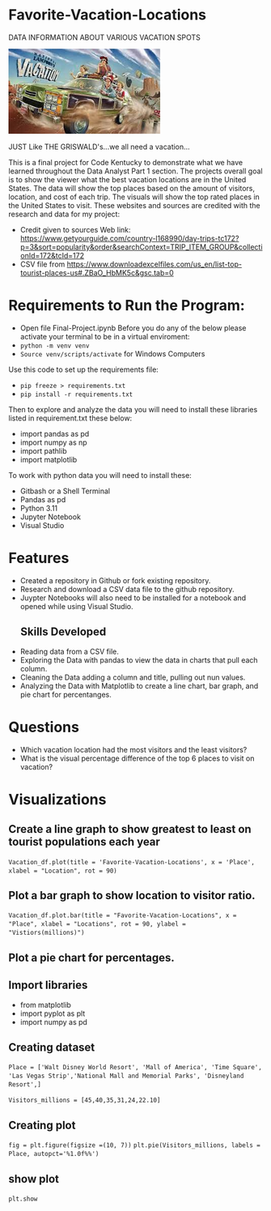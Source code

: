 # Favorite-Vacation-Locations
DATA INFORMATION ABOUT VARIOUS VACATION SPOTS

![Screenshot](IMG_15.png)

JUST Like THE GRISWALD's...we all need a vacation...

This is a final project for Code Kentucky to demonstrate what we have learned throughout the Data Analyst Part 1 section. The projects overall goal is to show the viewer what the best vacation locations are in the United States. The data will show the top places based on the amount of visitors, location, and cost of each trip. The visuals will show the top rated places in the United States to visit. 
These websites and sources are credited with the research and data for my project: 
* Credit given to sources Web link: https://www.getyourguide.com/country-l168990/day-trips-tc172?p=3&sort=popularity&order&searchContext=TRIP_ITEM_GROUP&collectionId=172&tcId=172
* CSV file from https://www.downloadexcelfiles.com/us_en/list-top-tourist-places-us#.ZBaO_HbMK5c&gsc.tab=0

# Requirements to Run the Program:
* Open file Final-Project.ipynb
Before you do any of the below please activate your terminal to be in a virtual enviroment:
 * `python -m venv venv`
 * `Source venv/scripts/activate` for Windows Computers

Use this code to  set up the requirements file:
* `pip freeze > requirements.txt`
* `pip install -r requirements.txt`

Then to explore and analyze the data you will need to install these libraries listed in requirement.txt these below:
* import pandas as pd 
* import numpy as np
* import pathlib  
* import matplotlib 

To work with python data you will need to install these: 
* Gitbash or a Shell Terminal
* Pandas as pd
* Python 3.11 
* Jupyter Notebook 
* Visual Studio 

# Features
* Created a repository in Github or fork existing repository.
* Research and download a CSV data file to the github repository.
* Juypter Notebooks will also need to be installed for a notebook and opened while using Visual Studio.
  ## Skills Developed
* Reading data from a CSV file.
* Exploring the Data with pandas to view the data in charts that pull each column.
* Cleaning the Data adding a column and title, pulling out nun values.  
* Analyzing the Data with Matplotlib to create a line chart, bar graph, and pie chart for percentanges. 


# Questions 

* Which vacation location had the most visitors and the least visitors?
* What is the visual percentage difference of the top 6 places to visit on vacation?
# Visualizations 
## Create a line graph to show greatest to least on tourist populations each year
`Vacation_df.plot(title = 'Favorite-Vacation-Locations', x = 'Place', xlabel = "Location", rot = 90)`
## Plot a bar graph to show location to visitor ratio.
`Vacation_df.plot.bar(title = "Favorite-Vacation-Locations", x = "Place", xlabel = "Locations", rot = 90, ylabel = "Vistiors(millions)")`

## Plot a pie chart for percentages. 
## Import libraries
* from matplotlib 
* import pyplot as plt
* import numpy as pd

## Creating dataset
`Place = ['Walt Disney World Resort', 'Mall of America', 'Time Square', 'Las Vegas Strip','National Mall and Memorial Parks', 'Disneyland Resort',]`
 
`Visitors_millions = [45,40,35,31,24,22.10]`

## Creating plot
`fig = plt.figure(figsize =(10, 7))`
`plt.pie(Visitors_millions, labels = Place, autopct='%1.0f%%')`

## show plot
`plt.show`

